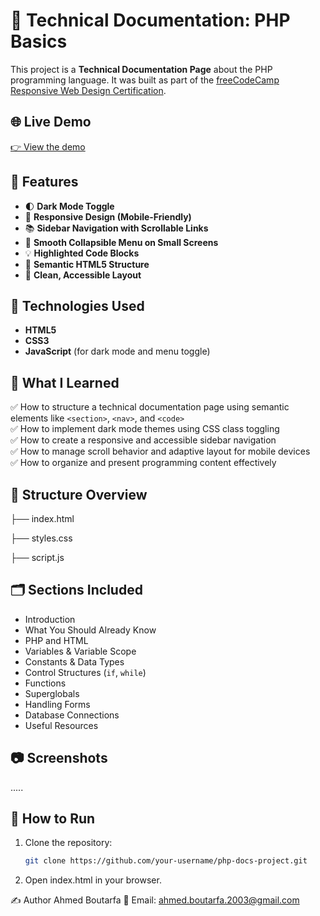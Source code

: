 # 📘 Technical Documentation: PHP Basics

This project is a **Technical Documentation Page** about the PHP programming language. It was built as part of the [freeCodeCamp Responsive Web Design Certification](https://www.freecodecamp.org/learn/).

## 🌐 Live Demo

[👉 View the demo](https://codepen.io/ahmed-boutarfa/full/QwbJqRP)

## 📌 Features

- 🌓 **Dark Mode Toggle**
- 📱 **Responsive Design (Mobile-Friendly)**
- 📚 **Sidebar Navigation with Scrollable Links**
- 🧭 **Smooth Collapsible Menu on Small Screens**
- 💡 **Highlighted Code Blocks**
- 🎯 **Semantic HTML5 Structure**
- 🧩 **Clean, Accessible Layout**

## 🧪 Technologies Used

- **HTML5**
- **CSS3**
- **JavaScript** (for dark mode and menu toggle)

## 🧠 What I Learned

✅ How to structure a technical documentation page using semantic elements like `<section>`, `<nav>`, and `<code>`  
✅ How to implement dark mode themes using CSS class toggling  
✅ How to create a responsive and accessible sidebar navigation  
✅ How to manage scroll behavior and adaptive layout for mobile devices  
✅ How to organize and present programming content effectively

## 🧱 Structure Overview

├── index.html

├── styles.css

├── script.js


## 🗂️ Sections Included

- Introduction
- What You Should Already Know
- PHP and HTML
- Variables & Variable Scope
- Constants & Data Types
- Control Structures (`if`, `while`)
- Functions
- Superglobals
- Handling Forms
- Database Connections
- Useful Resources

## 📷 Screenshots
.....

## 🚀 How to Run

1. Clone the repository:
   ```bash
   git clone https://github.com/your-username/php-docs-project.git

2. Open index.html in your browser.

✍️ Author
Ahmed Boutarfa
📧 Email: ahmed.boutarfa.2003@gmail.com
